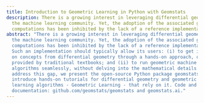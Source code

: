 ```yaml
---
title: Introduction to Geometric Learning in Python with Geomstats
description: There is a growing interest in leveraging differential geometry in
  the machine learning community. Yet, the adoption of the associated geometric
  computations has been inhibited by the lack of a reference implementation.
abstract: "There is a growing interest in leveraging differential geometry in
  the machine learning community. Yet, the adoption of the associated geometric
  computations has been inhibited by the lack of a reference implementation.
  Such an implementation should typically allow its users: (i) to get intuition
  on concepts from differential geometry through a hands-on approach, often not
  provided by traditional textbooks; and (ii) to run geometric machine learning
  algorithms seamlessly, without delving into the mathematical details. To
  address this gap, we present the open-source Python package geomstats and
  introduce hands-on tutorials for differential geometry and geometric machine
  learning algorithms - Geometric Learning - that rely on it. Code and
  documentation: github.com/geomstats/geomstats and geomstats.ai."
---
```


